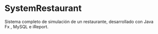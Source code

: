 # SystemRestaurant
Sistema completo de simulación de un restaurante, desarrollado con Java Fx , MySQL e iReport.
